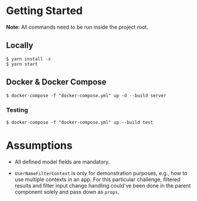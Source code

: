 # Getting Started

**Note:** All commands need to be run inside the project root.

## Locally

```shell
$ yarn install -s
$ yarn start
```

## Docker & Docker Compose

```shell
$ docker-compose -f "docker-compose.yml" up -d --build server
```

### Testing

```shell
$ docker-compose -f "docker-compose.yml" up --build test
```

# Assumptions

- All defined model fields are mandatory.

- `UserNameFilterContext` is only for demonstration purposes, e.g., how to use multiple contexts in
  an app. For this particular challenge, filtered results and filter input change handling could've
  been done in the parent component solely and pass down as `props`.
